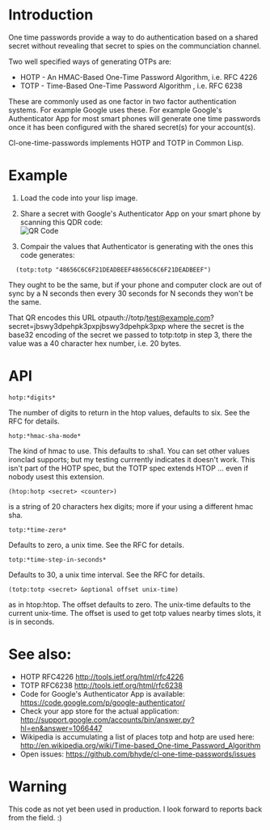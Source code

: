# Introduction

One time passwords provide a way to do authentication based on a
shared secret without revealing that secret to spies on the
communciation channel.

Two well specified ways of generating OTPs are:
 * HOTP - An HMAC-Based One-Time Password Algorithm, i.e. RFC 4226
 * TOTP - Time-Based One-Time Password Algorithm , i.e. RFC 6238

These are commonly used as one factor in two factor authentication
systems.  For example Google uses these.  For example Google's
Authenticator App for most smart phones will generate one time
passwords once it has been configured with the shared secret(s) for
your account(s).

Cl-one-time-passwords implements HOTP and TOTP in Common Lisp.

# Example

1. Load the code into your lisp image.
2. Share a secret with Google's Authenticator App on your smart phone by scanning this QDR code:<br/>
![QR Code](https://www.evernote.com/shard/s2/sh/b6ef5d38-95d4-4f9c-9e87-2a9322e27cbc/db903985ef9ab7f7d4444854f13dc604/res/75b5ae09-a4ff-45e7-84c9-f9e5328ca567/skitch.png?resizeSmall&width=832 "otpauth://totp/test@example.com?secret=jbswy3dpehpk3pxpjbswy3dpehpk3pxp")

3. Compair the values that Authenticator is generating with the ones this code generates:
```common-lisp
  (totp:totp "48656C6C6F21DEADBEEF48656C6C6F21DEADBEEF")
```

They ought to be the same, but if your phone and computer clock are out of sync by a N seconds then every 30 seconds for N seconds they won't be the same.

That QR encodes this URL otpauth://totp/test@example.com?secret=jbswy3dpehpk3pxpjbswy3dpehpk3pxp
where the secret is the base32 encoding of the secret we passed to totp:totp in step 3, there the value was a 40 character hex number, i.e. 20 bytes.

# API

```common-lisp
hotp:*digits*
```
The number of digits to return in the htop values, defaults to six.  See the RFC for details.

```common-lisp
hotp:*hmac-sha-mode*
```
The kind of hmac to use.  This defaults to :sha1.  You can set other values
ironclad supports; but my testing currrently indicates it doesn't work.  This
isn't part of the HOTP spec, but the TOTP spec extends HTOP ... even if nobody
usest this extension.

```common-lisp
(htop:hotp <secret> <counter>)
```
<secret> is a string of 20 characters hex digits; more if your using a different hmac sha.
```common-lisp
totp:*time-zero*
```
Defaults to zero, a unix time.  See the RFC for details.
```common-lisp
totp:*time-step-in-seconds*
```
Defaults to 30, a unix time interval.  See the RFC for details.

```common-lisp
(totp:totp <secret> &optional offset unix-time)
```
<secret> as in htop:htop.  The offset defaults to zero.  The unix-time defaults
to the current unix-time.  The offset is used to get totp values nearby times
slots, it is in seconds.

# See also:
+ HOTP RFC4226 http://tools.ietf.org/html/rfc4226
+ TOTP RFC6238 http://tools.ietf.org/html/rfc6238
+ Code for Google's Authenticator App is available: https://code.google.com/p/google-authenticator/
+ Check your app store for the actual application: http://support.google.com/accounts/bin/answer.py?hl=en&answer=1066447
+ Wikipedia is accumulating a list of places totp and hotp are used here: http://en.wikipedia.org/wiki/Time-based_One-time_Password_Algorithm
+ Open issues: https://github.com/bhyde/cl-one-time-passwords/issues

# Warning
This code as not yet been used in production.  I look forward to reports back from the field.  :)
